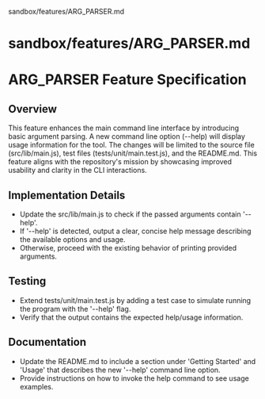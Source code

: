 sandbox/features/ARG_PARSER.md
# sandbox/features/ARG_PARSER.md
# ARG_PARSER Feature Specification

## Overview
This feature enhances the main command line interface by introducing basic argument parsing. A new command line option (--help) will display usage information for the tool. The changes will be limited to the source file (src/lib/main.js), test files (tests/unit/main.test.js), and the README.md. This feature aligns with the repository's mission by showcasing improved usability and clarity in the CLI interactions.

## Implementation Details
- Update the src/lib/main.js to check if the passed arguments contain '--help'.
- If '--help' is detected, output a clear, concise help message describing the available options and usage.
- Otherwise, proceed with the existing behavior of printing provided arguments.

## Testing
- Extend tests/unit/main.test.js by adding a test case to simulate running the program with the '--help' flag.
- Verify that the output contains the expected help/usage information.

## Documentation
- Update the README.md to include a section under 'Getting Started' and 'Usage' that describes the new '--help' command line option.
- Provide instructions on how to invoke the help command to see usage examples.
